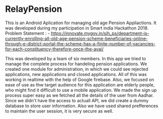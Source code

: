 # RelayPension

This is an Android Aplication for managing old age Pension Appliactions.
It was developed during my participation in Smart india Hackathon 2018.
Problem Statement : - https://innovate.mygov.in/sih_ps/department-is-currently-enrolling-all-old-age-pension-scheme-beneficiaries-online-through-e-district-portal-the-scheme-has-a-finite-number-of-vacancies-for-each-constituency-therefore-once-the-avai/

This was developed by a team of six members.
In this app we tried to manage the complete process for handeling pension applications.
We created one module for administration, in which we could see rejected applications, new applications and closed applications. 
All of this was working in realtime with the help of Google firebase.
Also, we focused on ease of use as thw target audience for this application are elderly people, who might find it difficult to use a mobile application.
We made the sign up process super easy as we fetched all the details of the user from Aadhar.
Since we didn't have the access to actuall API, we did create a dummy database to store user information.
Also we have used shared prefferences to maintain the user session, it is very secure as well.




